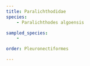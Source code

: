 ```yaml
---
title: Paralichthodidae
species:
    - Paralichthodes algoensis

sampled_species:
    - 

order: Pleuronectiformes

---
```

